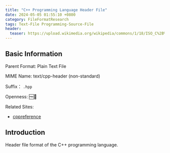 ```yaml
---
title: "C++ Programming Language Header File"
date: 2024-05-05 01:55:10 +0800
category: FileFormatResearch
tags: Text-File Programming-Source-File
header:
  teaser: https://upload.wikimedia.org/wikipedia/commons/1/18/ISO_C%2B%2B_Logo.svg
---
```


## Basic Information

Parent Format: Plain Text File

MIME Name: text/cpp-header (non-standard)

Suffix： `.hpp`

Openness: 🆓📖

Related Sites:

* [cppreference](https://en.cppreference.com/w/)

## Introduction

Header file format of the C++ programming language.
